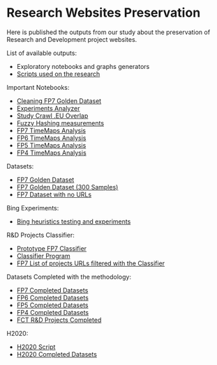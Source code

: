 # Research Websites Preservation

Here is published the outputs from our study about the preservation of Research and Development project websites.

List of available outputs:
- Exploratory notebooks and graphs generators
- [Scripts used on the research](https://github.com/arquivo/Research-Websites-Preservation/tree/master/scripts)

Important Notebooks:
- [Cleaning FP7 Golden Dataset](https://github.com/arquivo/Research-Websites-Preservation/blob/master/Cleaning%20golden%20dataset/cleaning-fp7-golden-dataset.ipynb)
- [Experiments Analyzer](https://github.com/arquivo/Research-Websites-Preservation/blob/master/experiments_analyzer.ipynb)
- [Study Crawl .EU Overlap](https://github.com/arquivo/Research-Websites-Preservation/blob/master/crawleu_overlap_measure/CrawlEU%20Overlap.ipynb)
- [Fuzzy Hashing measurements](https://github.com/arquivo/Research-Websites-Preservation/blob/master/Fuzzy%20hashing%20Acceptance%20Study/Fuzzy%20Hashing%20Score%20Analysis.ipynb)
- [FP7 TimeMaps Analysis](https://github.com/arquivo/Research-Websites-Preservation/blob/master/FP7/TimeMapsAnalysis.ipynb)
- [FP6 TimeMaps Analysis](https://github.com/arquivo/Research-Websites-Preservation/blob/master/FP6/FP6TimeMapsAnalysis.ipynb)
- [FP5 TimeMaps Analysis](https://github.com/arquivo/Research-Websites-Preservation/blob/master/FP5/FP5TimeMapsAnalysis.ipynb)
- [FP4 TimeMaps Analysis](https://github.com/arquivo/Research-Websites-Preservation/blob/master/FP4/FP4TimeMapsAnalysis.ipynb)

Datasets:
- [FP7 Golden Dataset](https://github.com/arquivo/Research-Websites-Preservation/blob/master/datasets/fp7-dataset-golden-all.csv)
- [FP7 Golden Dataset (300 Samples)](https://github.com/arquivo/Research-Websites-Preservation/blob/master/datasets/fp7-golden-dataset-300.csv)
- [FP7 Dataset with no URLs](https://raw.githubusercontent.com/arquivo/Research-Websites-Preservation/master/datasets/fp7projects-full.csv)

Bing Experiments:
- [Bing heuristics testing and experiments](https://github.com/arquivo/Research-Websites-Preservation/tree/master/Bing%20experiments)

R&D Projects Classifier:
- [Prototype FP7 Classifier](https://github.com/arquivo/Research-Websites-Preservation/blob/master/classifier/bernoulliNB%20tuning.ipynb)
- [Classifier Program](https://github.com/arquivo/Research-Websites-Preservation/blob/master/classifier/bernoulliNB%20tuning.py)
- [FP7 List of projects URLs filtered with the Classifier](https://github.com/arquivo/Research-Websites-Preservation/blob/master/classifier/filtered_projects_classification.csv)

Datasets Completed with the methodology:
- [FP7 Completed Datasets](https://github.com/arquivo/Research-Websites-Preservation/blob/master/Bing%20experiments/preservingR%26D/cordis-fp7projects-completed.xlsx)
- [FP6 Completed Datasets](https://github.com/arquivo/Research-Websites-Preservation/blob/master/FP6/cordis-fp6projects-completed.xlsx)
- [FP5 Completed Datasets](https://github.com/arquivo/Research-Websites-Preservation/blob/master/FP5/cordisfp5-completed.ods)
- [FP4 Completed Datasets](https://github.com/arquivo/Research-Websites-Preservation/blob/master/FP4/cordisfp4projectsnoobjectives-completed.xls)
- [FCT R&D Projects Completed](https://github.com/arquivo/Research-Websites-Preservation/blob/master/FCT/FCT%20-%20Projetos%20Financiados%20%26%20UnidadesID%20Completo.xlsx)

H2020:
- [H2020 Script](https://github.com/arquivo/Research-Websites-Preservation/blob/master/H2020/H2020.py)
- [H2020 Completed Datasets](https://github.com/arquivo/Research-Websites-Preservation/blob/master/H2020/H2020_Complete_With_BingSearchAPI.xlsx)

